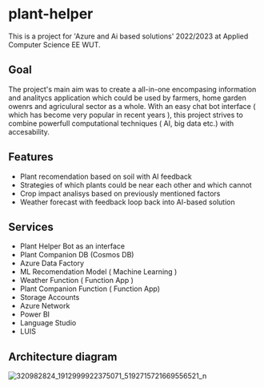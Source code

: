 # plant-helper

This is a project for 'Azure and Ai based solutions' 2022/2023 at Applied Computer Science EE WUT. 

## Goal

The project's main aim was to create a all-in-one encompasing information and analitycs application which could be used by farmers, home garden owenrs and agriculural sector as a whole. With an easy chat bot interface ( which has become very popular in recent years ), this project strives to combine powerfull computational techniques ( AI, big data etc.) with accesability. 

## Features

- Plant recomendation based on soil with AI feedback
- Strategies of which plants could be near each other and which cannot
- Crop impact analisys based on previously mentioned factors
- Weather forecast with feedback loop back into AI-based solution

## Services
- Plant Helper Bot as an interface
- Plant Companion DB (Cosmos DB)
- Azure Data Factory
- ML Recomendation Model ( Machine Learning )
- Weather Function ( Function App )
- Plant Companion Function ( Function App)
- Storage Accounts
- Azure Network
- Power BI
- Language Studio
- LUIS

## Architecture diagram
![320982824_1912999922375071_5192715721669556521_n](https://user-images.githubusercontent.com/72550341/211370652-4c44b222-3845-48c4-ac2c-629c87a72c50.png)
